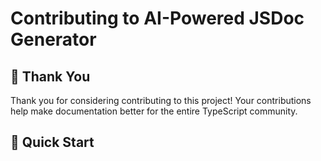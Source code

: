 # Contributing to AI-Powered JSDoc Generator

## 🙏 Thank You

Thank you for considering contributing to this project! Your contributions help make documentation better for the entire TypeScript community.

## 🚀 Quick Start
